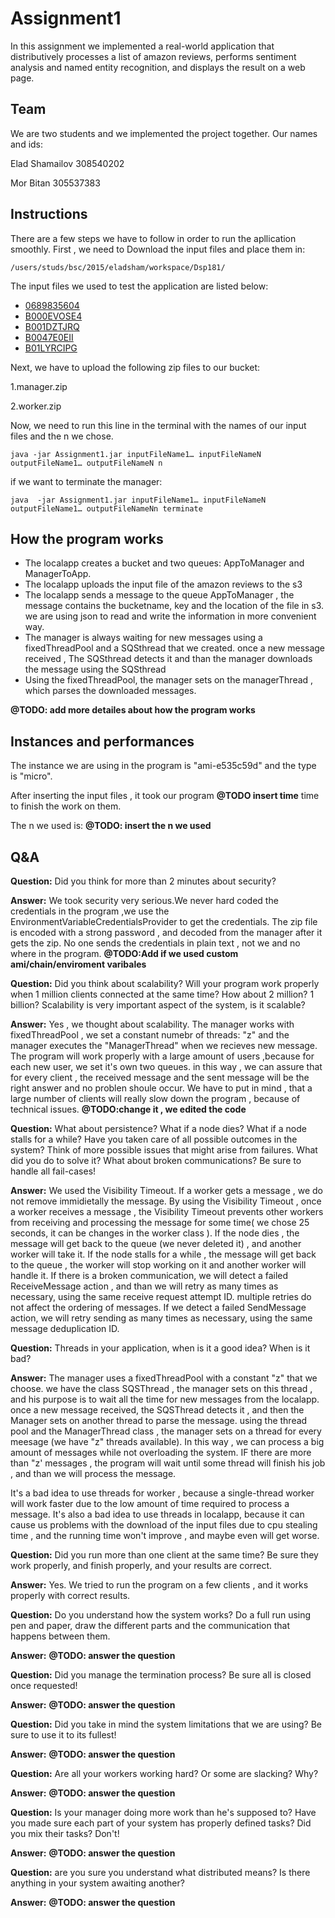 # Assignment1
In this assignment we implemented a real-world application that distributively processes a list of amazon reviews, performs sentiment analysis and named entity recognition, and displays the result on a web page.

## Team
We are two students and we implemented the project together.
Our names and ids:

Elad Shamailov 308540202

Mor Bitan 305537383
## Instructions 
There are a few steps we have to follow in order to run the apllication smoothly.
First , we need to Download the input files and place them in:
```
/users/studs/bsc/2015/eladsham/workspace/Dsp181/
```
The input files we used to test the application are listed below:

* [0689835604](https://www.cs.bgu.ac.il/~dsp181/wiki.files/0689835604)
* [B000EVOSE4](https://www.cs.bgu.ac.il/~dsp181/wiki.files/B000EVOSE4)
* [B001DZTJRQ](https://www.cs.bgu.ac.il/~dsp181/wiki.files/B001DZTJRQ)
* [B0047E0EII](https://www.cs.bgu.ac.il/~dsp181/wiki.files/B0047E0EII)
* [B01LYRCIPG](https://www.cs.bgu.ac.il/~dsp181/wiki.files/B01LYRCIPG)

Next, we have to upload the following zip files to our bucket:

1.manager.zip

2.worker.zip

Now, we need to run this line in the terminal with the names of our input files and the n we chose.
```
java -jar Assignment1.jar inputFileName1… inputFileNameN outputFileName1… outputFileNameN n
```
 if we want to terminate the manager:
 ```
 java  -jar Assignment1.jar inputFileName1… inputFileNameN outputFileName1… outputFileNameNn terminate
```

## How the program works
* The localapp creates a bucket and two queues: AppToManager and ManagerToApp.
* The localapp uploads the input file of the amazon reviews to the s3
* The localapp sends a message to the queue AppToManager , the message contains the bucketname, key and the location of the file in s3.
we are using json to read and write the information in more convenient way.
* The manager is always waiting for new messages using a fixedThreadPool and a SQSthread that we created. once a new message received ,
The SQSthread detects it and than the manager downloads the message using the SQSthread
* Using the fixedThreadPool, the manager sets on the managerThread , which parses the downloaded messages.

**@TODO: add more detailes about how the program works**


## Instances and performances
The instance we are using in the program is "ami-e535c59d" and the type is "micro".

After inserting the input files , it took our program **@TODO insert time** time to finish the work on them.

The n we used is: **@TODO: insert the n we used** 

## Q&A
**Question:** Did you think for more than 2 minutes about security?

**Answer:** We took security very serious.We never hard coded the credentials in the program ,we use the EnvironmentVariableCredentialsProvider to get the credentials.
The zip file is encoded with a strong password , and decoded from the manager after it gets the zip.
No one sends the credentials in plain text , not we and no where in the program.
**@TODO:Add if we used custom ami/chain/enviroment varibales**

**Question:** Did you think about scalability? Will your program work properly when 1 million clients connected at the same time? How about 2 million? 1 billion? Scalability is very important aspect of the system, is it scalable?

**Answer:**  Yes , we thought about scalability. The manager works with fixedThreadPool , we set a constant numebr of threads: "z" and the manager executes the "ManagerThread" when we recieves new message.
The program will work properly with a large amount of users ,because for each new user, we set it's own two queues. in this way , we can assure that for every client , the received message and the sent message will be the right answer and no problen shoule occur.
We have to put in mind , that a large number of clients will really slow down the program , because of technical issues.
**@TODO:change it , we edited the code**

**Question:** What about persistence? What if a node dies? What if a node stalls for a while? Have you taken care of all possible outcomes in the system? Think of more possible issues that might arise from failures. What did you do to solve it? What about broken communications? Be sure to handle all fail-cases!

**Answer:** We used the Visibility Timeout. If a worker gets a message , we do not remove immidietally the message. By using the Visibility Timeout , once a worker receives a message , the Visibility Timeout prevents other workers from receiving and processing the message for some time( we chose 25 seconds, it can be changes in the worker class ).
If the node dies , the message will get back to the queue (we never deleted it) , and another worker will take it.
If the node stalls for a while , the message will get back to the queue , the worker will stop working on it and another worker will handle it.
If there is a broken communication, we will detect a failed ReceiveMessage action , and than we will retry as many times as necessary, using the same receive request attempt ID. multiple retries do not affect the ordering of messages.
If we detect a failed SendMessage action, we will retry sending as many times as necessary, using the same message deduplication ID.

**Question:** Threads in your application, when is it a good idea? When is it bad?

**Answer:** The manager uses a fixedThreadPool with a constant "z" that we choose. we have the class SQSThread , the manager sets on this thread , and his purpose is to wait all the time for new messages from the localapp. once a new message received, the SQSThread detects it , and then the Manager sets on another thread to parse the message. using the thread pool and the ManagerThread class , the manager sets on a thread for every meesage (we have "z" threads available).
In this way , we can process a big amount of messages while not overloading the system.
IF there are more than "z' messages , the program will wait until some thread will finish his job , and than we will process the message.

It's a bad idea to use threads for worker , because a single-thread worker will work faster due to the low amount of time required to process a message.
It's also a bad idea to use threads in localapp, because it can cause us problems with the download of the input files due to cpu stealing time , and the running time won't improve , and maybe even will get worse.

**Question:** Did you run more than one client at the same time? Be sure they work properly, and finish properly, and your results are correct.

**Answer:**  Yes. We tried to run the program on a few clients , and it works properly with correct results.

**Question:** Do you understand how the system works? Do a full run using pen and paper, draw the different parts and the communication that happens between them.

**Answer:**  **@TODO: answer the question**

**Question:** Did you manage the termination process? Be sure all is closed once requested!

**Answer:**  **@TODO: answer the question**

**Question:** Did you take in mind the system limitations that we are using? Be sure to use it to its fullest!

**Answer:**  **@TODO: answer the question**

**Question:** Are all your workers working hard? Or some are slacking? Why?

**Answer:**  **@TODO: answer the question**

**Question:** Is your manager doing more work than he's supposed to? Have you made sure each part of your system has properly defined tasks? Did you mix their tasks? Don't!

**Answer:**  **@TODO: answer the question**

**Question:** are you sure you understand what distributed means? Is there anything in your system awaiting another?

**Answer:**  **@TODO: answer the question**






